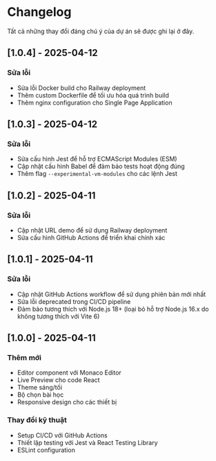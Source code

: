 # Changelog

Tất cả những thay đổi đáng chú ý của dự án sẽ được ghi lại ở đây.

## [1.0.4] - 2025-04-12

### Sửa lỗi
- Sửa lỗi Docker build cho Railway deployment
- Thêm custom Dockerfile để tối ưu hóa quá trình build
- Thêm nginx configuration cho Single Page Application

## [1.0.3] - 2025-04-12

### Sửa lỗi
- Sửa cấu hình Jest để hỗ trợ ECMAScript Modules (ESM)
- Cập nhật cấu hình Babel để đảm bảo tests hoạt động đúng
- Thêm flag `--experimental-vm-modules` cho các lệnh Jest

## [1.0.2] - 2025-04-11

### Sửa lỗi
- Cập nhật URL demo để sử dụng Railway deployment
- Sửa cấu hình GitHub Actions để triển khai chính xác

## [1.0.1] - 2025-04-11

### Sửa lỗi
- Cập nhật GitHub Actions workflow để sử dụng phiên bản mới nhất
- Sửa lỗi deprecated trong CI/CD pipeline
- Đảm bảo tương thích với Node.js 18+ (loại bỏ hỗ trợ Node.js 16.x do không tương thích với Vite 6)

## [1.0.0] - 2025-04-11

### Thêm mới
- Editor component với Monaco Editor
- Live Preview cho code React
- Theme sáng/tối
- Bộ chọn bài học
- Responsive design cho các thiết bị

### Thay đổi kỹ thuật
- Setup CI/CD với GitHub Actions
- Thiết lập testing với Jest và React Testing Library
- ESLint configuration